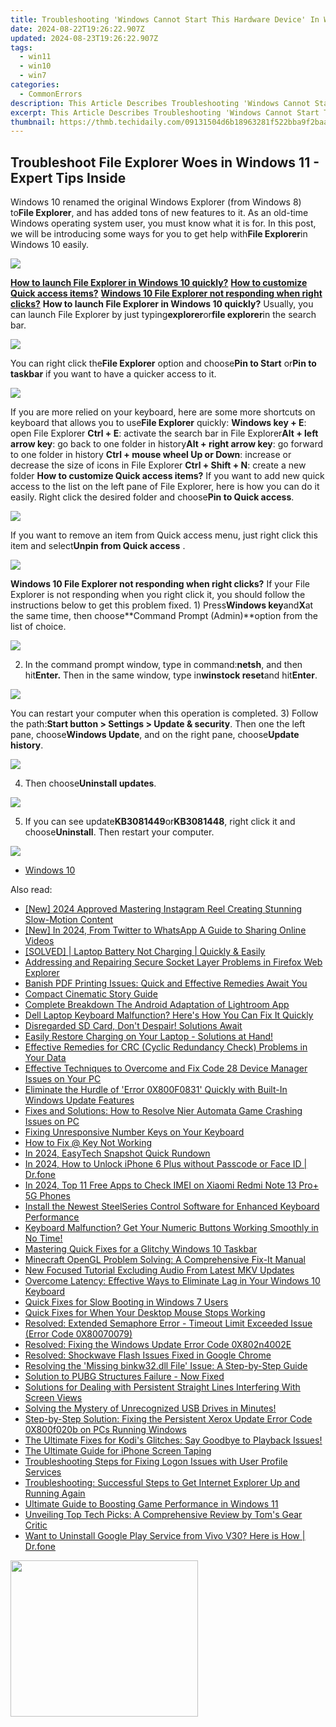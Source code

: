 ```yaml
---
title: Troubleshooting 'Windows Cannot Start This Hardware Device' In Windows 11 with Registry Issues - Error 19
date: 2024-08-22T19:26:22.907Z
updated: 2024-08-23T19:26:22.907Z
tags:
  - win11
  - win10
  - win7
categories:
  - CommonErrors
description: This Article Describes Troubleshooting 'Windows Cannot Start This Hardware Device' In Windows 11 with Registry Issues - Error 19
excerpt: This Article Describes Troubleshooting 'Windows Cannot Start This Hardware Device' In Windows 11 with Registry Issues - Error 19
thumbnail: https://thmb.techidaily.com/09131504d6b18963281f522bba9f2baa6f9c4f1ee05a4b5b8a249fec882bec30.jpg
---
```


## Troubleshoot File Explorer Woes in Windows 11 - Expert Tips Inside

Windows 10 renamed the original Windows Explorer (from Windows 8) to**File Explorer**, and has added tons of new features to it. As an old-time Windows operating system user, you must know what it is for. In this post, we will be introducing some ways for you to get help with**File Explorer**in Windows 10 easily.

![](https://images.drivereasy.com/wp-content/uploads/2016/12/file-explorer-in-window-s10.jpg)

[**How to launch File Explorer in Windows 10 quickly?**](https://tools.techidaily.com/drivereasy/download/) [**How to customize Quick access items?**](https://tools.techidaily.com/drivereasy/download/) [**Windows 10 File Explorer not responding when right clicks?**](https://tools.techidaily.com/drivereasy/download/)   **How to launch File Explorer in Windows 10 quickly?** Usually, you can launch File Explorer by just typing**explorer**or**file explorer**in the search bar.

![](https://images.drivereasy.com/wp-content/uploads/2016/12/img_584913472d50a-600x522.jpg)

 You can right click the**File Explorer** option and choose**Pin to Start** or**Pin to taskbar** if you want to have a quicker access to it.

![](https://images.drivereasy.com/wp-content/uploads/2016/12/img_584913edbf2bf.jpg)

 If you are more relied on your keyboard, here are some more shortcuts on keyboard that allows you to use**File Explorer** quickly: **Windows key + E**: open File Explorer **Ctrl + E**: activate the search bar in File Explorer**Alt + left arrow key**: go back to one folder in history**Alt + right arrow key**: go forward to one folder in history **Ctrl + mouse wheel Up or Down**: increase or decrease the size of icons in File Explorer **Ctrl + Shift + N**: create a new folder   **How to customize Quick access items?** If you want to add new quick access to the list on the left pane of File Explorer, here is how you can do it easily. Right click the desired folder and choose**Pin to Quick access**.

![](https://images.drivereasy.com/wp-content/uploads/2016/12/pin-to-quick-access.jpg)

 If you want to remove an item from Quick access menu, just right click this item and select**Unpin from Quick access** .

![](https://images.drivereasy.com/wp-content/uploads/2016/12/unpin-from-quick-access.jpg)

 **Windows 10 File Explorer not responding when right clicks?** If your File Explorer is not responding when you right click it, you should follow the instructions below to get this problem fixed. 1) Press**Windows key**and**X**at the same time, then choose**Command Prompt (Admin)**option from the list of choice.

![](https://images.drivereasy.com/wp-content/uploads/2016/12/img_58491b710eb2d.png)

2) In the command prompt window, type in command:**netsh**, and then hit**Enter.** Then in the same window, type in**winstock reset**and hit**Enter**.

![](https://images.drivereasy.com/wp-content/uploads/2016/12/img_58491c14e6750.jpg)

You can restart your computer when this operation is completed. 3) Follow the path:**Start button > Settings > Update & security**. Then one the left pane, choose**Windows Update**, and on the right pane, choose**Update history**.

![](https://images.drivereasy.com/wp-content/uploads/2016/12/img_58491d95611c0-600x476.jpg)

4) Then choose**Uninstall updates**.

![](https://images.drivereasy.com/wp-content/uploads/2016/12/img_58491d7901b10-600x462.jpg)

5) If you can see update**KB3081449**or**KB3081448**, right click it and choose**Uninstall**. Then restart your computer.

![](https://images.drivereasy.com/wp-content/uploads/2016/12/img_58491df2251f5-600x330.jpg)

* [Windows 10](https://tools.techidaily.com/drivereasy/download/)

<ins class="adsbygoogle"
     style="display:block"
     data-ad-format="autorelaxed"
     data-ad-client="ca-pub-7571918770474297"
     data-ad-slot="1223367746"></ins>



<ins class="adsbygoogle"
     style="display:block"
     data-ad-client="ca-pub-7571918770474297"
     data-ad-slot="8358498916"
     data-ad-format="auto"
     data-full-width-responsive="true"></ins>

<span class="atpl-alsoreadstyle">Also read:</span>
<div><ul>
<li><a href="https://instagram-video-recordings.techidaily.com/new-2024-approved-mastering-instagram-reel-creating-stunning-slow-motion-content/"><u>[New] 2024 Approved  Mastering Instagram Reel  Creating Stunning Slow-Motion Content</u></a></li>
<li><a href="https://twitter-videos.techidaily.com/new-in-2024-from-twitter-to-whatsapp-a-guide-to-sharing-online-videos/"><u>[New] In 2024, From Twitter to WhatsApp  A Guide to Sharing Online Videos</u></a></li>
<li><a href="https://common-error.techidaily.com/1723209408483-solved-laptop-battery-not-charging-quickly-and-easily/"><u>[SOLVED] | Laptop Battery Not Charging | Quickly & Easily</u></a></li>
<li><a href="https://common-error.techidaily.com/addressing-and-repairing-secure-socket-layer-problems-in-firefox-web-explorer/"><u>Addressing and Repairing Secure Socket Layer Problems in Firefox Web Explorer</u></a></li>
<li><a href="https://common-error.techidaily.com/banish-pdf-printing-issues-quick-and-effective-remedies-await-you/"><u>Banish PDF Printing Issues: Quick and Effective Remedies Await You</u></a></li>
<li><a href="https://extra-lessons.techidaily.com/compact-cinematic-story-guide/"><u>Compact Cinematic Story Guide</u></a></li>
<li><a href="https://extra-lessons.techidaily.com/complete-breakdown-the-android-adaptation-of-lightroom-app/"><u>Complete Breakdown  The Android Adaptation of Lightroom App</u></a></li>
<li><a href="https://common-error.techidaily.com/dell-laptop-keyboard-malfunction-heres-how-you-can-fix-it-quickly/"><u>Dell Laptop Keyboard Malfunction? Here's How You Can Fix It Quickly</u></a></li>
<li><a href="https://common-error.techidaily.com/disregarded-sd-card-dont-despair-solutions-await/"><u>Disregarded SD Card, Don't Despair! Solutions Await</u></a></li>
<li><a href="https://common-error.techidaily.com/1723206686906-easily-restore-charging-on-your-laptop-solutions-at-hand/"><u>Easily Restore Charging on Your Laptop - Solutions at Hand!</u></a></li>
<li><a href="https://common-error.techidaily.com/effective-remedies-for-crc-cyclic-redundancy-check-problems-in-your-data/"><u>Effective Remedies for CRC (Cyclic Redundancy Check) Problems in Your Data</u></a></li>
<li><a href="https://common-error.techidaily.com/effective-techniques-to-overcome-and-fix-code-28-device-manager-issues-on-your-pc/"><u>Effective Techniques to Overcome and Fix Code 28 Device Manager Issues on Your PC</u></a></li>
<li><a href="https://common-error.techidaily.com/eliminate-the-hurdle-of-error-0x800f0831-quickly-with-built-in-windows-update-features/"><u>Eliminate the Hurdle of 'Error 0X800F0831' Quickly with Built-In Windows Update Features</u></a></li>
<li><a href="https://common-error.techidaily.com/fixes-and-solutions-how-to-resolve-nier-automata-game-crashing-issues-on-pc/"><u>Fixes and Solutions: How to Resolve Nier Automata Game Crashing Issues on PC</u></a></li>
<li><a href="https://common-error.techidaily.com/fixing-unresponsive-number-keys-on-your-keyboard/"><u>Fixing Unresponsive Number Keys on Your Keyboard</u></a></li>
<li><a href="https://common-error.techidaily.com/how-to-fix-key-not-working/"><u>How to Fix @ Key Not Working</u></a></li>
<li><a href="https://video-screen-grab.techidaily.com/in-2024-easytech-snapshot-quick-rundown/"><u>In 2024, EasyTech Snapshot Quick Rundown</u></a></li>
<li><a href="https://iphone-unlock.techidaily.com/in-2024-how-to-unlock-iphone-6-plus-without-passcode-or-face-id-drfone-by-drfone-ios/"><u>In 2024, How to Unlock iPhone 6 Plus without Passcode or Face ID | Dr.fone</u></a></li>
<li><a href="https://sim-unlock.techidaily.com/in-2024-top-11-free-apps-to-check-imei-on-xiaomi-redmi-note-13-proplus-5g-phones-by-drfone-android/"><u>In 2024, Top 11 Free Apps to Check IMEI on Xiaomi Redmi Note 13 Pro+ 5G Phones</u></a></li>
<li><a href="https://win-dash.techidaily.com/install-the-newest-steelseries-control-software-for-enhanced-keyboard-performance/"><u>Install the Newest SteelSeries Control Software for Enhanced Keyboard Performance</u></a></li>
<li><a href="https://common-error.techidaily.com/keyboard-malfunction-get-your-numeric-buttons-working-smoothly-in-no-time/"><u>Keyboard Malfunction? Get Your Numeric Buttons Working Smoothly in No Time!</u></a></li>
<li><a href="https://common-error.techidaily.com/mastering-quick-fixes-for-a-glitchy-windows-10-taskbar/"><u>Mastering Quick Fixes for a Glitchy Windows 10 Taskbar</u></a></li>
<li><a href="https://common-error.techidaily.com/minecraft-opengl-problem-solving-a-comprehensive-fix-it-manual/"><u>Minecraft OpenGL Problem Solving: A Comprehensive Fix-It Manual</u></a></li>
<li><a href="https://audio-shaping.techidaily.com/new-focused-tutorial-excluding-audio-from-latest-mkv-updates/"><u>New Focused Tutorial Excluding Audio From Latest MKV Updates</u></a></li>
<li><a href="https://common-error.techidaily.com/overcome-latency-effective-ways-to-eliminate-lag-in-your-windows-10-keyboard/"><u>Overcome Latency: Effective Ways to Eliminate Lag in Your Windows 10 Keyboard</u></a></li>
<li><a href="https://common-error.techidaily.com/quick-fixes-for-slow-booting-in-windows-7-users/"><u>Quick Fixes for Slow Booting in Windows 7 Users</u></a></li>
<li><a href="https://common-error.techidaily.com/quick-fixes-for-when-your-desktop-mouse-stops-working/"><u>Quick Fixes for When Your Desktop Mouse Stops Working</u></a></li>
<li><a href="https://common-error.techidaily.com/resolved-extended-semaphore-error-timeout-limit-exceeded-issue-error-code-0x80070079/"><u>Resolved: Extended Semaphore Error - Timeout Limit Exceeded Issue (Error Code 0X80070079)</u></a></li>
<li><a href="https://common-error.techidaily.com/resolved-fixing-the-windows-update-error-code-0x802n4002e/"><u>Resolved: Fixing the Windows Update Error Code 0X802n4002E</u></a></li>
<li><a href="https://common-error.techidaily.com/resolved-shockwave-flash-issues-fixed-in-google-chrome/"><u>Resolved: Shockwave Flash Issues Fixed in Google Chrome</u></a></li>
<li><a href="https://common-error.techidaily.com/resolving-the-missing-binkw32dll-file-issue-a-step-by-step-guide/"><u>Resolving the 'Missing binkw32.dll File' Issue: A Step-by-Step Guide</u></a></li>
<li><a href="https://common-error.techidaily.com/solution-to-pubg-structures-failure-now-fixed/"><u>Solution to PUBG Structures Failure - Now Fixed</u></a></li>
<li><a href="https://common-error.techidaily.com/solutions-for-dealing-with-persistent-straight-lines-interfering-with-screen-views/"><u>Solutions for Dealing with Persistent Straight Lines Interfering With Screen Views</u></a></li>
<li><a href="https://common-error.techidaily.com/solving-the-mystery-of-unrecognized-usb-drives-in-minutes/"><u>Solving the Mystery of Unrecognized USB Drives in Minutes!</u></a></li>
<li><a href="https://common-error.techidaily.com/step-by-step-solution-fixing-the-persistent-xerox-update-error-code-0x800f020b-on-pcs-running-windows/"><u>Step-by-Step Solution: Fixing the Persistent Xerox Update Error Code 0X800f020b on PCs Running Windows</u></a></li>
<li><a href="https://common-error.techidaily.com/the-ultimate-fixes-for-kodis-glitches-say-goodbye-to-playback-issues/"><u>The Ultimate Fixes for Kodi's Glitches: Say Goodbye to Playback Issues!</u></a></li>
<li><a href="https://on-screen-recording.techidaily.com/the-ultimate-guide-for-iphone-screen-taping/"><u>The Ultimate Guide for iPhone Screen Taping</u></a></li>
<li><a href="https://common-error.techidaily.com/troubleshooting-steps-for-fixing-logon-issues-with-user-profile-services/"><u>Troubleshooting Steps for Fixing Logon Issues with User Profile Services</u></a></li>
<li><a href="https://common-error.techidaily.com/troubleshooting-successful-steps-to-get-internet-explorer-up-and-running-again/"><u>Troubleshooting: Successful Steps to Get Internet Explorer Up and Running Again</u></a></li>
<li><a href="https://common-error.techidaily.com/ultimate-guide-to-boosting-game-performance-in-windows-11/"><u>Ultimate Guide to Boosting Game Performance in Windows 11</u></a></li>
<li><a href="https://hardware-reviews.techidaily.com/unveiling-top-tech-picks-a-comprehensive-review-by-toms-gear-critic/"><u>Unveiling Top Tech Picks: A Comprehensive Review by Tom's Gear Critic</u></a></li>
<li><a href="https://howto.techidaily.com/want-to-uninstall-google-play-service-from-vivo-v30-here-is-how-drfone-by-drfone-fix-android-problems-fix-android-problems/"><u>Want to Uninstall Google Play Service from Vivo V30? Here is How | Dr.fone</u></a></li>
</ul></div>

<!-- affiliate ads begin -->
<a href="https://caperobbin.sjv.io/c/5597632/2006118/18460" target="_top" id="2006118"><img src="//a.impactradius-go.com/display-ad/18460-2006118" border="0" alt="" width="300" height="250"/></a><img height="0" width="0" src="https://imp.pxf.io/i/5597632/2006118/18460" style="position:absolute;visibility:hidden;" border="0" />
<!-- affiliate ads end -->
